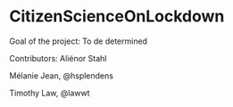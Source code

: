 # CitizenScienceOnLockdown

Goal of the project: To de determined


Contributors: 
Aliénor Stahl

Mélanie Jean, @hsplendens

Timothy Law, @lawwt

